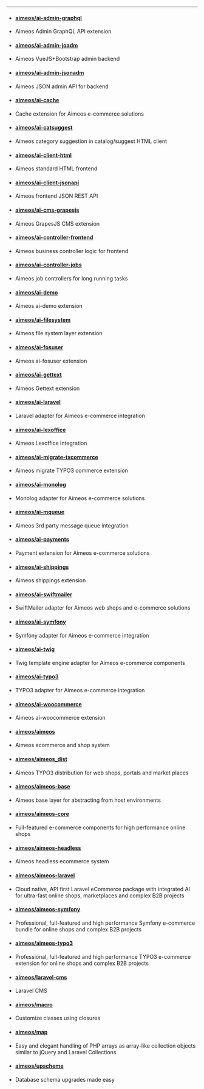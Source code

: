 


***

* #### [aimeos/ai-admin-graphql](https://packagist.org/packages/aimeos/ai-admin-graphql)

* Aimeos Admin GraphQL API extension  


* #### [aimeos/ai-admin-jqadm](https://packagist.org/packages/aimeos/ai-admin-jqadm)

* Aimeos VueJS+Bootstrap admin backend  

* #### [aimeos/ai-admin-jsonadm](https://packagist.org/packages/aimeos/ai-admin-jsonadm)

* Aimeos JSON admin API for backend  

* #### [aimeos/ai-cache](https://packagist.org/packages/aimeos/ai-cache)

* Cache extension for Aimeos e-commerce solutions  

* #### [aimeos/ai-catsuggest](https://packagist.org/packages/aimeos/ai-catsuggest)

* Aimeos category suggestion in catalog/suggest HTML client  

* #### [aimeos/ai-client-html](https://packagist.org/packages/aimeos/ai-client-html)

* Aimeos standard HTML frontend  

* #### [aimeos/ai-client-jsonapi](https://packagist.org/packages/aimeos/ai-client-jsonapi)

* Aimeos frontend JSON REST API  


* #### [aimeos/ai-cms-grapesjs](https://packagist.org/packages/aimeos/ai-cms-grapesjs)

* Aimeos GrapesJS CMS extension  

* #### [aimeos/ai-controller-frontend](https://packagist.org/packages/aimeos/ai-controller-frontend)

* Aimeos business controller logic for frontend  

* #### [aimeos/ai-controller-jobs](https://packagist.org/packages/aimeos/ai-controller-jobs)

* Aimeos job controllers for long running tasks  

* #### [aimeos/ai-demo](https://packagist.org/packages/aimeos/ai-demo)

* Aimeos ai-demo extension  

* #### [aimeos/ai-filesystem](https://packagist.org/packages/aimeos/ai-filesystem)

* Aimeos file system layer extension  

* #### [aimeos/ai-fosuser](https://packagist.org/packages/aimeos/ai-fosuser)

* Aimeos ai-fosuser extension  

* #### [aimeos/ai-gettext](https://packagist.org/packages/aimeos/ai-gettext)

* Aimeos Gettext extension  

* #### [aimeos/ai-laravel](https://packagist.org/packages/aimeos/ai-laravel)

* Laravel adapter for Aimeos e-commerce integration  

* #### [aimeos/ai-lexoffice](https://packagist.org/packages/aimeos/ai-lexoffice)

* Aimeos Lexoffice integration  

* #### [aimeos/ai-migrate-txcommerce](https://packagist.org/packages/aimeos/ai-migrate-txcommerce)

* Aimeos migrate TYPO3 commerce extension  

* #### [aimeos/ai-monolog](https://packagist.org/packages/aimeos/ai-monolog)

* Monolog adapter for Aimeos e-commerce solutions  

* #### [aimeos/ai-mqueue](https://packagist.org/packages/aimeos/ai-mqueue)

* Aimeos 3rd party message queue integration  

* #### [aimeos/ai-payments](https://packagist.org/packages/aimeos/ai-payments)

* Payment extension for Aimeos e-commerce solutions  

* #### [aimeos/ai-shippings](https://packagist.org/packages/aimeos/ai-shippings)

* Aimeos shippings extension  

* #### [aimeos/ai-swiftmailer](https://packagist.org/packages/aimeos/ai-swiftmailer)

* SwiftMailer adapter for Aimeos web shops and e-commerce solutions  

* #### [aimeos/ai-symfony](https://packagist.org/packages/aimeos/ai-symfony)

* Symfony adapter for Aimeos e-commerce integration  

* #### [aimeos/ai-twig](https://packagist.org/packages/aimeos/ai-twig)

* Twig template engine adapter for Aimeos e-commerce components  

* #### [aimeos/ai-typo3](https://packagist.org/packages/aimeos/ai-typo3)

* TYPO3 adapter for Aimeos e-commerce integration  

* #### [aimeos/ai-woocommerce](https://packagist.org/packages/aimeos/ai-woocommerce)

* Aimeos ai-woocommerce extension  

* #### [aimeos/aimeos](https://packagist.org/packages/aimeos/aimeos)

* Aimeos ecommerce and shop system  

* #### [aimeos/aimeos\_dist](https://packagist.org/packages/aimeos/aimeos_dist)

* Aimeos TYPO3 distribution for web shops, portals and market places  

* #### [aimeos/aimeos-base](https://packagist.org/packages/aimeos/aimeos-base)

* Aimeos base layer for abstracting from host environments  

* #### [aimeos/aimeos-core](https://packagist.org/packages/aimeos/aimeos-core)

* Full-featured e-commerce components for high performance online shops  

* #### [aimeos/aimeos-headless](https://packagist.org/packages/aimeos/aimeos-headless)

* Aimeos headless ecommerce system  

* #### [aimeos/aimeos-laravel](https://packagist.org/packages/aimeos/aimeos-laravel)

* Cloud native, API first Laravel eCommerce package with integrated AI for ultra-fast online shops, marketplaces and complex B2B projects  

* #### [aimeos/aimeos-symfony](https://packagist.org/packages/aimeos/aimeos-symfony)

* Professional, full-featured and high performance Symfony e-commerce bundle for online shops and complex B2B projects  

* #### [aimeos/aimeos-typo3](https://packagist.org/packages/aimeos/aimeos-typo3)

* Professional, full-featured and high performance TYPO3 e-commerce extension for online shops and complex B2B projects  

* #### [aimeos/laravel-cms](https://packagist.org/packages/aimeos/laravel-cms)

* Laravel CMS  

* #### [aimeos/macro](https://packagist.org/packages/aimeos/macro)

* Customize classes using closures  

* #### [aimeos/map](https://packagist.org/packages/aimeos/map)

* Easy and elegant handling of PHP arrays as array-like collection objects similar to jQuery and Laravel Collections  

* #### [aimeos/upscheme](https://packagist.org/packages/aimeos/upscheme)

* Database schema upgrades made easy

